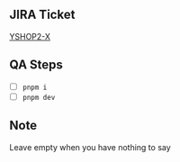 ## JIRA Ticket

[YSHOP2-X](https://youcanshop.atlassian.net/browse/YSHOP2-X)

## QA Steps

- [ ] `pnpm i`
- [ ] `pnpm dev`

## Note

Leave empty when you have nothing to say
